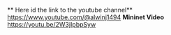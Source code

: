 ** Here id the link to the youtube channel**
https://www.youtube.com/@alwinj1494
**Mininet Video**
https://youtu.be/2W3jIpbpSyw
